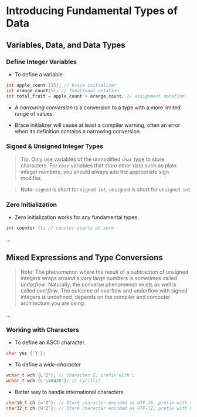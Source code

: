 # Introducing Fundamental Types of Data

## Variables, Data, and Data Types

### Define Integer Variables

- To define a variable

```cpp
int apple_count {15}; // brace initializer
int orange_count(5); // functional notation
int total_fruit = apple_count + orange_count; // assignment notation
```

- A *narrowing conversion* is a conversion to a type with a more limited range
of values.

- Brace initializer will cause at least a compiler warning, often an error when
its definition contains a narrowing conversion.

### Signed & Unsigned Integer Types

> Tip: Only use variables of the unmodified `char` type to store characters. For
`char` variables that store other data such as plain integer numbers, you should
always add the appropriate sign modifier.

> Note: `signed` is short for `signed int`, `unsigned` is short for `unsigned int`

### Zero Initialization

- Zero initialization works for any fundamental types.

```cpp
int counter {}; // counter starts at zero
```

...

## Mixed Expressions and Type Conversions

> Note: The phenomenon where the result of a subtraction of unsigned integers
wraps around a very large numbers is sometimes called *underflow*. Naturally,
the converse phenomenon exists as well is called *overflow*. The outcome of
overflow and underflow with signed integers is undefined, depends on the compiler
and computer architecture you are using.

...

### Working with Characters

- To define an ASCII character.

```cpp
char yes {'Y'};
```

- To define a *wide-character* 

```cpp
wchar_t wch {L'Z'}; // Character Z, prefix with L
wchar_t wch {L'\x0438'}; // Cyrillic
```

- Better way to handle international characters

```cpp
char16_t ch {u'Z'}; // Store character encoded as UTF-16, prefix with u
char32_t ch {U'Z'}; // Store character encoded as UTF-32, prefix with U
```
